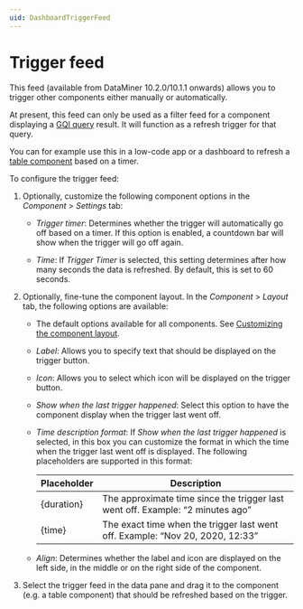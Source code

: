 ```yaml
---
uid: DashboardTriggerFeed
---
```


# Trigger feed

This feed (available from DataMiner 10.2.0/10.1.1 onwards) allows you to trigger other components either manually or automatically.

At present, this feed can only be used as a filter feed for a component displaying a [GQI query](xref:Creating_GQI_query) result. It will function as a refresh trigger for that query.

You can for example use this in a low-code app or a dashboard to refresh a [table component](xref:DashboardTable) based on a timer.

To configure the trigger feed:

1. Optionally, customize the following component options in the *Component* > *Settings* tab:

   - *Trigger timer*: Determines whether the trigger will automatically go off based on a timer. If this option is enabled, a countdown bar will show when the trigger will go off again.

   - *Time*: If *Trigger Timer* is selected, this setting determines after how many seconds the data is refreshed. By default, this is set to 60 seconds.

1. Optionally, fine-tune the component layout. In the *Component* > *Layout* tab, the following options are available:

   - The default options available for all components. See [Customizing the component layout](xref:Customize_Component_Layout).

   - *Label*: Allows you to specify text that should be displayed on the trigger button.

   - *Icon*: Allows you to select which icon will be displayed on the trigger button.

   - *Show when the last trigger happened*: Select this option to have the component display when the trigger last went off.

   - *Time description format*: If *Show when the last trigger happened* is selected, in this box you can customize the format in which the time when the trigger last went off is displayed. The following placeholders are supported in this format:

     | Placeholder | Description    |
     |-------------|----------------|
     | {duration}  | The approximate time since the trigger last went off. Example: “2 minutes ago” |
     | {time}      | The exact time when the trigger last went off. Example: “Nov 20, 2020, 12:33”  |

   - *Align*: Determines whether the label and icon are displayed on the left side, in the middle or on the right side of the component.

1. Select the trigger feed in the data pane and drag it to the component (e.g. a table component) that should be refreshed based on the trigger.
